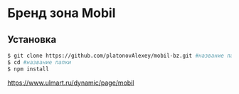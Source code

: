 # Бренд зона Mobil

## Установка

```sh
$ git clone https://github.com/platonovAlexey/mobil-bz.git #название папки
$ cd #название папки
$ npm install
```

https://www.ulmart.ru/dynamic/page/mobil

